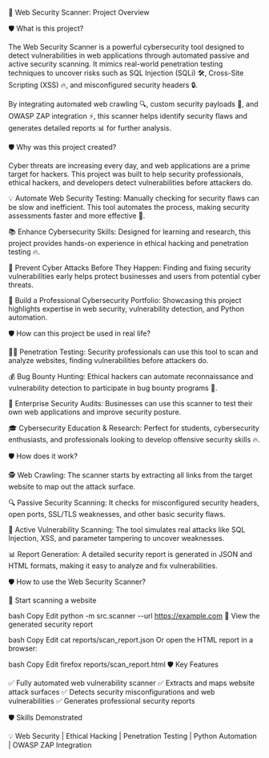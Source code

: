🔹 Web Security Scanner: Project Overview

🛡️ What is this project?

The Web Security Scanner is a powerful cybersecurity tool designed to detect vulnerabilities in web applications through automated passive and active security scanning. It mimics real-world penetration testing techniques to uncover risks such as SQL Injection (SQLi) 🛠️, Cross-Site Scripting (XSS) 🔥, and misconfigured security headers 🔒.

By integrating automated web crawling 🔍, custom security payloads 🎯, and OWASP ZAP integration ⚡, this scanner helps identify security flaws and generates detailed reports 📊 for further analysis.

🛡️ Why was this project created?

Cyber threats are increasing every day, and web applications are a prime target for hackers. This project was built to help security professionals, ethical hackers, and developers detect vulnerabilities before attackers do.

💡 Automate Web Security Testing: Manually checking for security flaws can be slow and inefficient. This tool automates the process, making security assessments faster and more effective 🚀.

📚 Enhance Cybersecurity Skills: Designed for learning and research, this project provides hands-on experience in ethical hacking and penetration testing 🔥.

🛑 Prevent Cyber Attacks Before They Happen: Finding and fixing security vulnerabilities early helps protect businesses and users from potential cyber threats.

🚀 Build a Professional Cybersecurity Portfolio: Showcasing this project highlights expertise in web security, vulnerability detection, and Python automation.

🛡️ How can this project be used in real life?

👨‍💻 Penetration Testing: Security professionals can use this tool to scan and analyze websites, finding vulnerabilities before attackers do.

💰 Bug Bounty Hunting: Ethical hackers can automate reconnaissance and vulnerability detection to participate in bug bounty programs 💸.

🏢 Enterprise Security Audits: Businesses can use this scanner to test their own web applications and improve security posture.

🎓 Cybersecurity Education & Research: Perfect for students, cybersecurity enthusiasts, and professionals looking to develop offensive security skills 🔥.

🛡️ How does it work?

🕵️ Web Crawling: The scanner starts by extracting all links from the target website to map out the attack surface.

🔍 Passive Security Scanning: It checks for misconfigured security headers, open ports, SSL/TLS weaknesses, and other basic security flaws.

🎯 Active Vulnerability Scanning: The tool simulates real attacks like SQL Injection, XSS, and parameter tampering to uncover weaknesses.

📊 Report Generation: A detailed security report is generated in JSON and HTML formats, making it easy to analyze and fix vulnerabilities.

🛡️ How to use the Web Security Scanner?

🚀 Start scanning a website

bash
Copy
Edit
python -m src.scanner --url https://example.com
📂 View the generated security report

bash
Copy
Edit
cat reports/scan_report.json
Or open the HTML report in a browser:

bash
Copy
Edit
firefox reports/scan_report.html
🛡️ Key Features

✅ Fully automated web vulnerability scanner
✅ Extracts and maps website attack surfaces
✅ Detects security misconfigurations and web vulnerabilities
✅ Generates professional security reports

🛡️ Skills Demonstrated

💡 Web Security | Ethical Hacking | Penetration Testing | Python Automation | OWASP ZAP Integration
